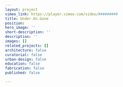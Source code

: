 ```yaml
---
layout: project
vimeo_link: https://player.vimeo.com/video/#########
title: Under.On.Gone
position: 
hero_image: ''
short-description: ''
description: ''
images: []
related_projects: []
architecture: false
curatorial: false
urban-design: false
education: false
fabrication: false
published: false

---
```

